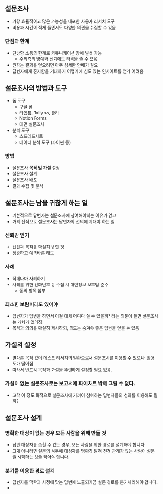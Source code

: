 ## 설문조사

- 가장 효율적이고 많은 가능성을 내포한 사용자 리서치 도구
- 비용과 시간이 적게 들면서도 다양한 의견을 수집할 수 있음

### 단점과 한계

- 단방향 소통의 한계로 커뮤니케이션 장애 발생 가능
	- 주최측의 명예와 신뢰에도 타격을 줄 수 있음
- 원하는 결과를 얻으려면 아주 섬세한 안배가 필요
- 답변자에게 진지함을 기대하기 어렵기에 심도 있는 인사이트를 얻기 어려움

## 설문조사의 방법과 도구

- 폼 도구
	- 구글 폼
	- 타입폼, Tally.so, 왈라
	- Notion Forms
	- 대면 설문조사
- 분석 도구
	- 스프레드시트
	- 데이터 분석 도구 (파이썬 등)

### 방법

- 설문조사 **목적 및 가설** 설정
- 설문조사 설계 
- 설문조사 배포
- 결과 수집 및 분석

## 설문조사는 남을 귀찮게 하는 일

- 기본적으로 답변자는 설문조사에 참여해야하는 이유가 없고
- 거의 전적으로 설문조사는 답변자의 선의에 기대야 하는 일

### 신뢰감 얻기

- 신원과 목적을 확실히 밝힐 것
- 정중하고 예의바른 태도

### 사례

- 작게나마 사례하기
- 사례를 위한 전화번호 등 수집 시 개인정보 보호법 준수
	- 동의 항목 첨부

### 최소한 보람이라도 있어야

- 답변자가 답변을 하면서 이걸 대체 어디다 쓸 수 있을까? 라는 의문이 들면 설문조사는 가치가 없어짐
- 목적과 의의를 확실히 제시하되, 의도는 숨겨야 좋은 답변을 얻을 수 있음

## 가설의 설정

- 별다른 목적 없이 데스크 리서치의 일환으로써 설문조사를 이용할 수 있으나, 활용도가 떨어짐
- 따라서 반드시 목적과 가설을 뚜렷하게 설정할 필요 있음.

### 가설이 없는 설문조사로는 보고서에 파이차트 밖에 그릴 수 없다.

- 고작 이 정도 목적으로 설문조사에 기꺼이 참여하는 답변자들의 성의를 이용해도 될까?

## 설문조사 설계

### 명확한 대상이 없는 경우 모든 사람을 위해 만들 것

- 답변 대상자를 좁힐 수 없는 경우, 모든 사람을 위한 경로를 설계해야 합니다.
- 그게 아니라면 설문의 서두에 대상자를 명확히 밝혀 전혀 관계가 없는 사람이 설문을 시작하는 것을 막아야 합니다.

### 분기를 이용한 경로 설계

- 답변자를 맥락과 사정에 맞는 답변에 노출되게끔 설문 경로를 분기처리해야 합니다.
- 
